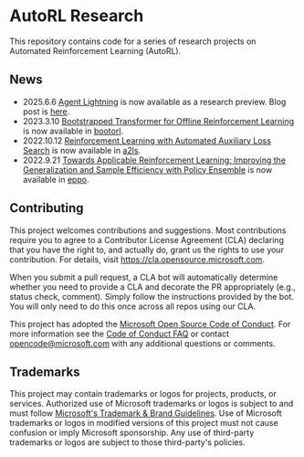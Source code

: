 # AutoRL Research

This repository contains code for a series of research projects on Automated Reinforcement Learning (AutoRL).

## News

* 2025.6.6 [Agent Lightning](agentlightning) is now available as a research preview. Blog post is [here](https://www.microsoft.com/en-us/research/project/agent-lightning/).
* 2023.3.10 [Bootstrapped Transformer for Offline Reinforcement Learning](https://seqml.github.io/bootorl/) is now available in [bootorl](bootorl).
* 2022.10.12 [Reinforcement Learning with Automated Auxiliary Loss Search](https://seqml.github.io/a2ls/) is now available in [a2ls](a2ls).
* 2022.9.21 [Towards Applicable Reinforcement Learning: Improving the Generalization and Sample Efficiency with Policy Ensemble](https://seqml.github.io/eppo/) is now available in [eppo](eppo).

## Contributing

This project welcomes contributions and suggestions.  Most contributions require you to agree to a
Contributor License Agreement (CLA) declaring that you have the right to, and actually do, grant us
the rights to use your contribution. For details, visit https://cla.opensource.microsoft.com.

When you submit a pull request, a CLA bot will automatically determine whether you need to provide
a CLA and decorate the PR appropriately (e.g., status check, comment). Simply follow the instructions
provided by the bot. You will only need to do this once across all repos using our CLA.

This project has adopted the [Microsoft Open Source Code of Conduct](https://opensource.microsoft.com/codeofconduct/).
For more information see the [Code of Conduct FAQ](https://opensource.microsoft.com/codeofconduct/faq/) or
contact [opencode@microsoft.com](mailto:opencode@microsoft.com) with any additional questions or comments.

## Trademarks

This project may contain trademarks or logos for projects, products, or services. Authorized use of Microsoft 
trademarks or logos is subject to and must follow 
[Microsoft's Trademark & Brand Guidelines](https://www.microsoft.com/en-us/legal/intellectualproperty/trademarks/usage/general).
Use of Microsoft trademarks or logos in modified versions of this project must not cause confusion or imply Microsoft sponsorship.
Any use of third-party trademarks or logos are subject to those third-party's policies.
